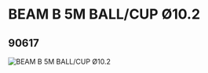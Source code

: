 # BEAM B 5M BALL/CUP Ø10.2
## 90617
![BEAM B 5M BALL/CUP Ø10.2](https://lc-www-live-s.legocdn.com/media/bricks/5/2/4589952.jpg)